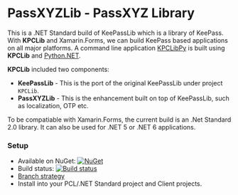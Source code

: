 # PassXYZLib - PassXYZ Library

This is a .NET Standard build of KeePassLib which is a library of KeePass. With **KPCLib** and Xamarin.Forms, we can build KeePass based applications on all major platforms. A command line application [KPCLibPy][1] is built using **KPCLib** and [Python.NET][2].

**KPCLib** included two components:
- **KeePassLib** - This is the port of the original KeePassLib under project `KPCLib`.
- **PassXYZLib** - This is the enhancement built on top of KeePassLib, such as localization, OTP etc.

To be compatiable with Xamarin.Forms, the current build is an .Net Standard 2.0 library. It can also be used for .NET 5 or .NET 6 applications.

### Setup
* Available on NuGet: [![NuGet](https://img.shields.io/nuget/v/Xam.Plugin.Media.svg?label=NuGet)](https://www.nuget.org/packages/KPCLib)
* Build status: [![Build status](https://ci.appveyor.com/api/projects/status/4py18evnh0xxxvi1?svg=true)](https://ci.appveyor.com/project/shugaoye/kpclib-bccwi)
* [Branch strategy](https://www.atlassian.com/git/tutorials/comparing-workflows/gitflow-workflow)
* Install into your PCL/.NET Standard project and Client projects.


[1]: https://github.com/passxyz/KPCLibPy
[2]: https://github.com/pythonnet/pythonnet